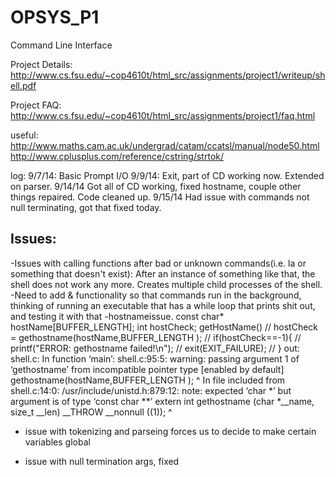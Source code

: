 OPSYS_P1
========

Command Line Interface

Project Details:
http://www.cs.fsu.edu/~cop4610t/html_src/assignments/project1/writeup/shell.pdf

Project FAQ:
http://www.cs.fsu.edu/~cop4610t/html_src/assignments/project1/faq.html

useful:
http://www.maths.cam.ac.uk/undergrad/catam/ccatsl/manual/node50.html
http://www.cplusplus.com/reference/cstring/strtok/


log: 
9/7/14: 
Basic Prompt I/O
9/9/14:
Exit, part of CD working now. Extended on parser. 
9/14/14
Got all of CD working, fixed hostname, couple other things repaired. Code cleaned up.
9/15/14
Had issue with commands not null terminating, got that fixed today.


Issues: 
-------------------------------------------------

   -Issues with calling functions after bad or unknown commands(i.e. la or
    something that doesn't exist): After an instance of something like that,
    the shell does not work any more. Creates multiple child processes of the
    shell.
   -Need to add & functionality so that commands run in the background,
   thinking of running an executable that has a while loop that prints shit
   out, and testing it with that
   -hostnameissue.
    const char* hostName[BUFFER_LENGTH];
    int hostCheck;
getHostName()
    // hostCheck = gethostname(hostName,BUFFER_LENGTH );
    // if(hostCheck==-1){
    //     printf("ERROR: gethostname failed!\n");
    //       exit(EXIT_FAILURE);
    // }
    out:
    shell.c: In function ‘main’:
shell.c:95:5: warning: passing argument 1 of ‘gethostname’ from incompatible pointer type [enabled by default]
     gethostname(hostName,BUFFER_LENGTH );
     ^
In file included from shell.c:14:0:
/usr/include/unistd.h:879:12: note: expected ‘char *’ but argument is of type ‘const char **’
 extern int gethostname (char *__name, size_t __len) __THROW __nonnull ((1));
            ^

   - issue with tokenizing and parseing forces us to decide to make certain variables global

   - issue with null termination args, fixed